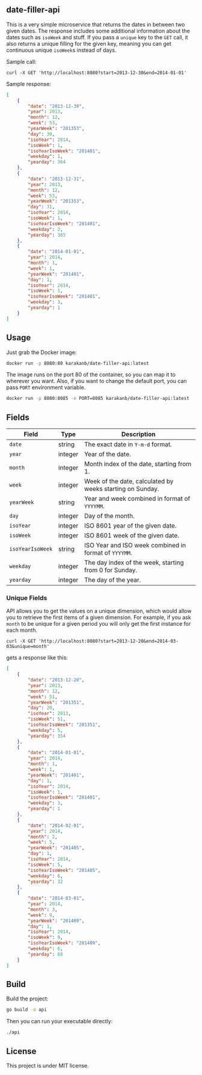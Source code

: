 ## date-filler-api
This is a very simple microservice that returns the dates in between two given dates. The response includes some additional information about the dates such as `isoWeek` and stuff. If you pass a `unique` key to the `GET` call, it also returns a unique filling for the given key, meaning you can get continuous unique `isoWeek`s instead of days.

Sample call:
```curl
curl -X GET 'http://localhost:8080?start=2013-12-30&end=2014-01-01'
```

Sample response:
```json
[
    {
        "date": "2013-12-30",
        "year": 2013,
        "month": 12,
        "week": 53,
        "yearWeek": "201353",
        "day": 30,
        "isoYear": 2014,
        "isoWeek": 1,
        "isoYearIsoWeek": "201401",
        "weekday": 1,
        "yearday": 364
    },
    {
        "date": "2013-12-31",
        "year": 2013,
        "month": 12,
        "week": 53,
        "yearWeek": "201353",
        "day": 31,
        "isoYear": 2014,
        "isoWeek": 1,
        "isoYearIsoWeek": "201401",
        "weekday": 2,
        "yearday": 365
    },
    {
        "date": "2014-01-01",
        "year": 2014,
        "month": 1,
        "week": 1,
        "yearWeek": "201401",
        "day": 1,
        "isoYear": 2014,
        "isoWeek": 1,
        "isoYearIsoWeek": "201401",
        "weekday": 3,
        "yearday": 1
    }
]
```

## Usage
Just grab the Docker image:
```bash
docker run -p 8080:80 karakanb/date-filler-api:latest
```

The image runs on the port 80 of the container, so you can map it to wherever you want. Also, if you want to change the default port, you can pass `PORT` environment variable.
```bash
docker run -p 8080:8085 -e PORT=8085 karakanb/date-filler-api:latest
```

## Fields
|Field|Type|Description|
|---|---|---|
|`date` | string | The exact date in `Y-m-d` format.|
|`year` | integer | Year of the date.|
|`month` | integer | Month index of the date, starting from 1.|
|`week` | integer | Week of the date, calculated by weeks starting on Sunday. |
|`yearWeek` | string | Year and week combined in format of `YYYYMM`. |
|`day` | integer | Day of the month.|
|`isoYear` | integer | ISO 8601 year of the given date.|
|`isoWeek` | integer | ISO 8601 week of the given date.|
|`isoYearIsoWeek` | string | ISO Year and ISO week combined in format of `YYYYMM`.|
|`weekday` | integer | The day index of the week, starting from 0 for Sunday. |
|`yearday` | integer | The day of the year. |

### Unique Fields
API allows you to get the values on a unique dimension, which would allow you to retrieve the first items of a given dimension. For example, if you ask `month` to be unique for a given period you will only get the first instance for each month.

``` curl
curl -X GET 'http://localhost:8080?start=2013-12-20&end=2014-03-03&unique=month'
``` 

gets a response like this:
```json
[
    {
        "date": "2013-12-20",
        "year": 2013,
        "month": 12,
        "week": 51,
        "yearWeek": "201351",
        "day": 20,
        "isoYear": 2013,
        "isoWeek": 51,
        "isoYearIsoWeek": "201351",
        "weekday": 5,
        "yearday": 354
    },
    {
        "date": "2014-01-01",
        "year": 2014,
        "month": 1,
        "week": 1,
        "yearWeek": "201401",
        "day": 1,
        "isoYear": 2014,
        "isoWeek": 1,
        "isoYearIsoWeek": "201401",
        "weekday": 3,
        "yearday": 1
    },
    {
        "date": "2014-02-01",
        "year": 2014,
        "month": 2,
        "week": 5,
        "yearWeek": "201405",
        "day": 1,
        "isoYear": 2014,
        "isoWeek": 5,
        "isoYearIsoWeek": "201405",
        "weekday": 6,
        "yearday": 32
    },
    {
        "date": "2014-03-01",
        "year": 2014,
        "month": 3,
        "week": 9,
        "yearWeek": "201409",
        "day": 1,
        "isoYear": 2014,
        "isoWeek": 9,
        "isoYearIsoWeek": "201409",
        "weekday": 6,
        "yearday": 60
    }
]
```

## Build
Build the project:
```bash
go build -o api
```

Then you can run your executable directly:
```bash
./api
```

## License
This project is under MIT license.

